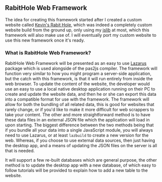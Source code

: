 ## RabitHole Web Framework

The idea for creating this framework started after I created a custom website called [Kevin's Rabit Hole](https://iamkevin.puter.site/RabitHole.html), which was indeed a completely custom website build from the ground up, only using my [jslib](https://github.com/kveroneau/jslib) at most, which this framework will also make use of.  I will eventually port my custom website to use this new framework once it's ready.

### What is RabitHole Web Framework?

RabitHole Web Framework will be presented as an easy to use [Lazarus](https://lazarus-ide.org/) package which is used alongside of the pas2js compiler.  The framework will function very similar to how you might program a server-side application, but the catch with this framework, is that it will run entirely from inside the web browser.  To update the content of the website, the developer would use an easy to use a local native desktop application running on their PC to create and update the website data, and then he or she can export this data into a compatible format for use with the framework.  The framework will allow for both the bundling of all related data, this is good for websites that rarely change, or if you'd like to make it more difficult for web scrappers to take your content.  The other and more straightforward method is to have these data files in an external JSON file which the application will load in upon starting.  The biggest difference between the two methods being that if you bundle all your data into a single JavaScript module, you will always need to use Lazarus, or at least `lazbuild` to create a new version for the web.  Whereas, if you choose to use external data sources, then just having the desktop app, and a means of updating the JSON files on the server is all that is needed.

It will support a few re-built databases which are general purpose, the other method is to update the desktop app with a new database, of which easy to follow tutorials will be provided to explain how to add a new table to the website.
